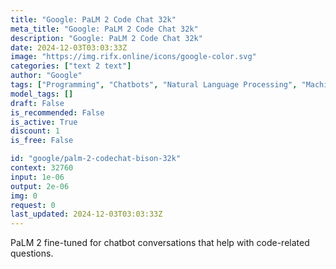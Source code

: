 ```yaml
---
title: "Google: PaLM 2 Code Chat 32k"
meta_title: "Google: PaLM 2 Code Chat 32k"
description: "Google: PaLM 2 Code Chat 32k"
date: 2024-12-03T03:03:33Z
image: "https://img.rifx.online/icons/google-color.svg"
categories: ["text 2 text"]
author: "Google"
tags: ["Programming", "Chatbots", "Natural Language Processing", "Machine Learning", "Generative AI"]
model_tags: []
draft: False
is_recommended: False
is_active: True
discount: 1
is_free: False

id: "google/palm-2-codechat-bison-32k"
context: 32760
input: 1e-06
output: 2e-06
img: 0
request: 0
last_updated: 2024-12-03T03:03:33Z
---
```


PaLM 2 fine-tuned for chatbot conversations that help with code-related questions.

